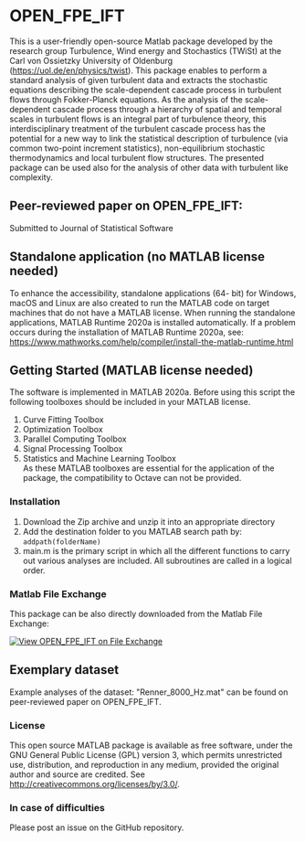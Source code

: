 # OPEN_FPE_IFT
This is a user-friendly open-source Matlab package developed by the research group Turbulence, Wind energy and Stochastics (TWiSt) at the Carl von Ossietzky University of Oldenburg (https://uol.de/en/physics/twist). This package enables to perform a standard analysis of given turbulent data and extracts the stochastic equations describing the scale-dependent cascade process in turbulent flows through Fokker-Planck equations. As the analysis of the scale-dependent cascade process through a hierarchy of spatial and temporal scales in turbulent flows is an integral part of turbulence theory, this interdisciplinary treatment of the turbulent cascade process has the potential for a new way to link the statistical description of turbulence (via common two-point increment statistics), non-equilibrium stochastic thermodynamics and local turbulent flow structures. The presented package can be used also for the analysis of other data with turbulent like complexity.

## Peer-reviewed paper on OPEN_FPE_IFT:
Submitted to Journal of Statistical Software

## Standalone application (no MATLAB license needed) 
To enhance the accessibility, standalone applications (64- bit) for Windows, macOS and Linux are also created to run the MATLAB code on target machines that do not have a MATLAB license. When running the standalone applications, MATLAB Runtime 2020a is installed automatically. If a problem occurs during the installation of MATLAB Runtime 2020a, see: https://www.mathworks.com/help/compiler/install-the-matlab-runtime.html

## Getting Started (MATLAB license needed)
The software is implemented in MATLAB 2020a. Before using this script the following toolboxes should be included in your MATLAB license.
1. Curve Fitting Toolbox
2. Optimization Toolbox
3. Parallel Computing Toolbox
4. Signal Processing Toolbox
5. Statistics and Machine Learning Toolbox  
As these MATLAB toolboxes are essential for the application of the package, the compatibility
to Octave can not be provided. 

### Installation  
1. Download the Zip archive and unzip it into an appropriate directory
2. Add the destination folder to you MATLAB search path by: 
```addpath(folderName)```
3. main.m is the primary script in which all the different functions to carry out various analyses are included. All subroutines are called in a logical order.

### Matlab File Exchange
This package can be also directly downloaded from the Matlab File Exchange:

[![View OPEN_FPE_IFT on File Exchange](https://www.mathworks.com/matlabcentral/images/matlab-file-exchange.svg)](https://de.mathworks.com/matlabcentral/fileexchange/80551-open_fpe_ift)

## Exemplary dataset 
Example analyses of the dataset: "Renner_8000_Hz.mat" can be found on peer-reviewed paper on OPEN_FPE_IFT.

### License
This open source MATLAB package is available as free software, under the GNU General Public License (GPL) version 3, which permits unrestricted use, distribution, and reproduction in any medium, provided the original author and source are credited. See http://creativecommons.org/licenses/by/3.0/.

### In case of difficulties
Please post an issue on the GitHub repository.
